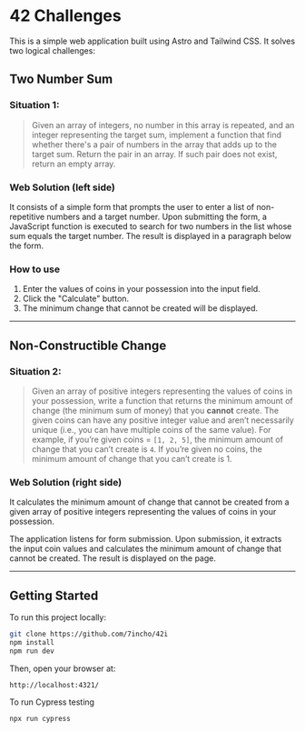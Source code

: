 # 42 Challenges

This is a simple web application built using Astro and Tailwind CSS. It solves two logical challenges:

## Two Number Sum

### Situation 1:

> Given an array of integers, no number in this array is repeated, and an integer representing the target sum, implement a function that find whether there's a pair of numbers in the array that adds up to the target sum. Return the pair in an array. If such pair does not exist, return an empty array.

### Web Solution (left side)

It consists of a simple form that prompts the user to enter a list of non-repetitive numbers and a target number. Upon submitting the form, a JavaScript function is executed to search for two numbers in the list whose sum equals the target number. The result is displayed in a paragraph below the form.

### How to use

1. Enter the values of coins in your possession into the input field.
2. Click the "Calculate" button.
3. The minimum change that cannot be created will be displayed.

---

## Non-Constructible Change

### Situation 2:

> Given an array of positive integers representing the values of coins in your possession, write a function that returns the minimum amount of change (the minimum sum of money) that you **cannot** create. The given coins can have any positive integer value and aren’t necessarily unique (i.e., you can have multiple coins of the same value). For example, if you’re given coins = `[1, 2, 5]`, the minimum amount of change that you can’t create is `4`. If you’re given no coins, the minimum amount of change that you can’t create is 1.

### Web Solution (right side)

It calculates the minimum amount of change that cannot be created from a given array of positive integers representing the values of coins in your possession.

The application listens for form submission. Upon submission, it extracts the input coin values and calculates the minimum amount of change that cannot be created. The result is displayed on the page.

---

## Getting Started

To run this project locally:

```bash
git clone https://github.com/7incho/42i
npm install
npm run dev
```

Then, open your browser at:

```
http://localhost:4321/
```

To run Cypress testing

```bash
npx run cypress
```
